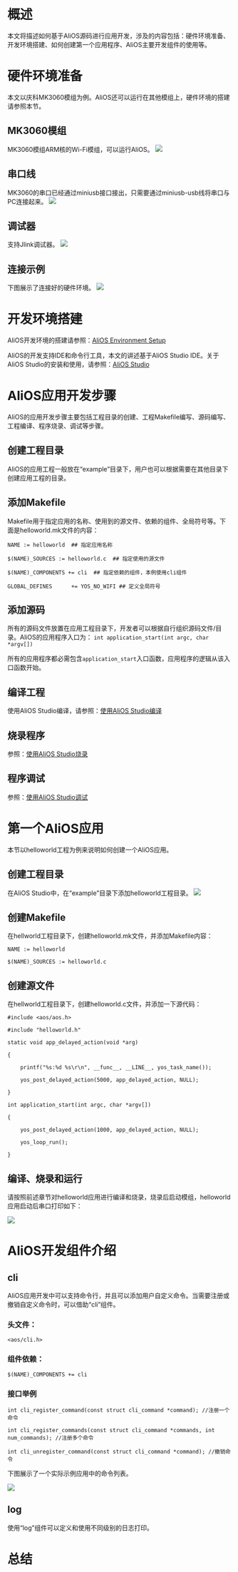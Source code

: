 # 概述
本文将描述如何基于AliOS源码进行应用开发，涉及的内容包括：硬件环境准备、开发环境搭建、如何创建第一个应用程序、AliOS主要开发组件的使用等。

# 硬件环境准备
本文以庆科MK3060模组为例。AliOS还可以运行在其他模组上，硬件环境的搭建请参照本节。

## MK3060模组
MK3060模组ARM核的Wi-Fi模组，可以运行AliOS。
![](https://img.alicdn.com/tfs/TB1dkGJdwoQMeJjy0FoXXcShVXa-4160-2336.jpg)

## 串口线
MK3060的串口已经通过miniusb接口接出，只需要通过miniusb-usb线将串口与PC连接起来。
![](https://img.alicdn.com/tfs/TB16paGdwoQMeJjy0FnXXb8gFXa-4160-2336.jpg)

## 调试器
支持Jlink调试器。
![](https://img.alicdn.com/tfs/TB1AOuudwMPMeJjy1XdXXasrXXa-4160-2336.jpg)

## 连接示例
下图展示了连接好的硬件环境。
![](https://img.alicdn.com/tfs/TB1niqudwMPMeJjy1XdXXasrXXa-4160-2336.jpg)

# 开发环境搭建
AliOS开发环境的搭建请参照：[AliOS Environment Setup](https://github.com/alibaba/AliOS/wiki/AliOS-Environment-Setup)

AliOS的开发支持IDE和命令行工具，本文的讲述基于AliOS Studio IDE。关于AliOS Studio的安装和使用，请参照：[AliOS Studio](https://github.com/alibaba/AliOS/wiki/AliOS-Studio)
# AliOS应用开发步骤
AliOS的应用开发步骤主要包括工程目录的创建、工程Makefile编写、源码编写、工程编译、程序烧录、调试等步骤。
## 创建工程目录
AliOS的应用工程一般放在“example”目录下，用户也可以根据需要在其他目录下创建应用工程的目录。
## 添加Makefile
Makefile用于指定应用的名称、使用到的源文件、依赖的组件、全局符号等。下面是helloworld.mk文件的内容：

`NAME := helloworld  ## 指定应用名称`

`$(NAME)_SOURCES := helloworld.c  ## 指定使用的源文件`

`$(NAME)_COMPONENTS += cli  ## 指定依赖的组件，本例使用cli组件`

`GLOBAL_DEFINES      += YOS_NO_WIFI ## 定义全局符号`

## 添加源码
所有的源码文件放置在应用工程目录下，开发者可以根据自行组织源码文件/目录。AliOS的应用程序入口为：
`int application_start(int argc, char *argv[])`

所有的应用程序都必需包含`application_start`入口函数，应用程序的逻辑从该入口函数开始。

## 编译工程
使用AliOS Studio编译，请参照：[使用AliOS Studio编译](https://github.com/alibaba/AliOS/wiki/AliOS-Studio#编译)

## 烧录程序
参照：[使用AliOS Studio烧录](https://github.com/alibaba/AliOS/wiki/AliOS-Studio#烧写)

## 程序调试
参照：[使用AliOS Studio调试](https://github.com/alibaba/AliOS/wiki/AliOS-Studio#调试)

# 第一个AliOS应用
本节以helloworld工程为例来说明如何创建一个AliOS应用。
## 创建工程目录
在AliOS Studio中，在“example”目录下添加helloworld工程目录。
![](https://img.alicdn.com/tfs/TB1M_iGdwMPMeJjy1XcXXXpppXa-1115-455.png)

## 创建Makefile
在hellworld工程目录下，创建helloworld.mk文件，并添加Makefile内容：

`NAME := helloworld`

`$(NAME)_SOURCES := helloworld.c`

## 创建源文件
在hellworld工程目录下，创建helloworld.c文件，并添加一下源代码：

`#include <aos/aos.h>`

`#include "helloworld.h"`

`static void app_delayed_action(void *arg)`

`{`

`    printf("%s:%d %s\r\n", __func__, __LINE__, yos_task_name());`

`    yos_post_delayed_action(5000, app_delayed_action, NULL);`

`}`

`int application_start(int argc, char *argv[])`

`{`

`    yos_post_delayed_action(1000, app_delayed_action, NULL);`

`    yos_loop_run();`

`}`

## 编译、烧录和运行
请按照前述章节对helloworld应用进行编译和烧录，烧录后启动模组，helloworld应用启动后串口打印如下：

![](https://img.alicdn.com/tfs/TB11fSrdwMPMeJjy1XdXXasrXXa-231-161.png)

# AliOS开发组件介绍
## cli
AliOS应用开发中可以支持命令行，并且可以添加用户自定义命令。当需要注册或撤销自定义命令时，可以借助“cli”组件。
### 头文件：
`<aos/cli.h>`
### 组件依赖：
`$(NAME)_COMPONENTS += cli`
### 接口举例
`int cli_register_command(const struct cli_command *command); //注册一个命令`

`int cli_register_commands(const struct cli_command *commands, int num_commands); //注册多个命令`

`int cli_unregister_command(const struct cli_command *command); //撤销命令`

下图展示了一个实际示例应用中的命令列表。

![](https://img.alicdn.com/tfs/TB1ETiGdwMPMeJjy1XcXXXpppXa-447-367.png)

## log
使用“log”组件可以定义和使用不同级别的日志打印。

# 总结